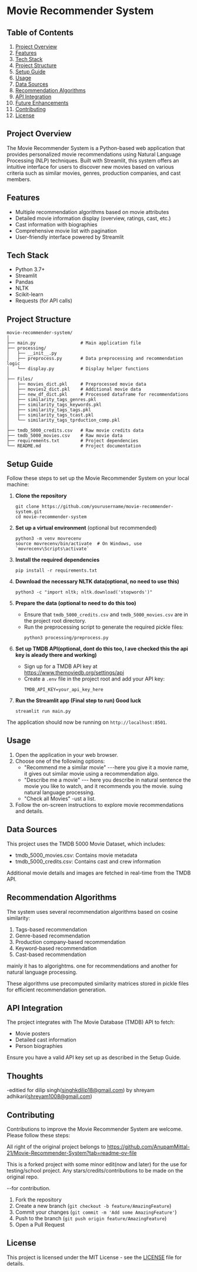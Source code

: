 # Movie Recommender System

## Table of Contents

1. [Project Overview](#project-overview)
2. [Features](#features)
3. [Tech Stack](#tech-stack)
4. [Project Structure](#project-structure)
5. [Setup Guide](#setup-guide)
6. [Usage](#usage)
7. [Data Sources](#data-sources)
8. [Recommendation Algorithms](#recommendation-algorithms)
9. [API Integration](#api-integration)
10. [Future Enhancements](#future-enhancements)
11. [Contributing](#contributing)
12. [License](#license)

## Project Overview

The Movie Recommender System is a Python-based web application that provides personalized movie recommendations using Natural Language Processing (NLP) techniques. Built with Streamlit, this system offers an intuitive interface for users to discover new movies based on various criteria such as similar movies, genres, production companies, and cast members.

## Features

- Multiple recommendation algorithms based on movie attributes
- Detailed movie information display (overview, ratings, cast, etc.)
- Cast information with biographies
- Comprehensive movie list with pagination
- User-friendly interface powered by Streamlit

## Tech Stack

- Python 3.7+
- Streamlit
- Pandas
- NLTK
- Scikit-learn
- Requests (for API calls)

## Project Structure

```
movie-recommender-system/
│
├── main.py                 # Main application file
├── processing/
│   ├── __init__.py
│   ├── preprocess.py       # Data preprocessing and recommendation logic
│   └── display.py          # Display helper functions
│
├── Files/
│   ├── movies_dict.pkl     # Preprocessed movie data
│   ├── movies2_dict.pkl    # Additional movie data
│   ├── new_df_dict.pkl     # Processed dataframe for recommendations
│   ├── similarity_tags_genres.pkl
│   ├── similarity_tags_keywords.pkl
│   ├── similarity_tags_tags.pkl
│   ├── similarity_tags_tcast.pkl
│   └── similarity_tags_tprduction_comp.pkl
│
├── tmdb_5000_credits.csv   # Raw movie credits data
├── tmdb_5000_movies.csv    # Raw movie data
├── requirements.txt        # Project dependencies
└── README.md               # Project documentation
```

## Setup Guide

Follow these steps to set up the Movie Recommender System on your local machine:

1. **Clone the repository**

   ```
   git clone https://github.com/yourusername/movie-recommender-system.git
   cd movie-recommender-system
   ```

2. **Set up a virtual environment** (optional but recommended)

   ```
   python3 -m venv movrecenv
   source movrecenv/bin/activate  # On Windows, use `movrecenv\Scripts\activate`
   ```

3. **Install the required dependencies**

   ```
   pip install -r requirements.txt
   ```

4. **Download the necessary NLTK data(optional, no need to use this)**

   ```
   python3 -c "import nltk; nltk.download('stopwords')"
   ```

5. **Prepare the data (optional to need to do this too)**

   - Ensure that `tmdb_5000_credits.csv` and `tmdb_5000_movies.csv` are in the project root directory.
   - Run the preprocessing script to generate the required pickle files:
     ```
     python3 processing/preprocess.py
     ```

6. **Set up TMDB API(optional, dont do this too, I ave checked this the api key is aleady there and working)**

   - Sign up for a TMDB API key at https://www.themoviedb.org/settings/api
   - Create a `.env` file in the project root and add your API key:
     ```
     TMDB_API_KEY=your_api_key_here
     ```

7. **Run the Streamlit app (Final step to run) Good luck**
   ```
   streamlit run main.py
   ```

The application should now be running on `http://localhost:8501`.

## Usage

1. Open the application in your web browser.
2. Choose one of the following options:
   - "Recommend me a similar movie" ---here you give it a movie name, it gives out similar movie using a recommendation algo.
   - "Describe me a movie" --- here you describe in natural sentence the movie you like to watch, and it recommends you the movie. suing natural language processing.
   - "Check all Movies" -ust a list.
3. Follow the on-screen instructions to explore movie recommendations and details.

## Data Sources

This project uses the TMDB 5000 Movie Dataset, which includes:

- tmdb_5000_movies.csv: Contains movie metadata
- tmdb_5000_credits.csv: Contains cast and crew information

Additional movie details and images are fetched in real-time from the TMDB API.

## Recommendation Algorithms

The system uses several recommendation algorithms based on cosine similarity:

1. Tags-based recommendation
2. Genre-based recommendation
3. Production company-based recommendation
4. Keyword-based recommendation
5. Cast-based recommendation

mainly it has to algorightms.
one for recommendations and
another for natural language processing.

These algorithms use precomputed similarity matrices stored in pickle files for efficient recommendation generation.

## API Integration

The project integrates with The Movie Database (TMDB) API to fetch:

- Movie posters
- Detailed cast information
- Person biographies

Ensure you have a valid API key set up as described in the Setup Guide.

## Thoughts

-editied for dilip singh(singhkdilip18@gmail.com) by shreyam adhikari(shreyam1008@gmail.com)

## Contributing

Contributions to improve the Movie Recommender System are welcome. Please follow these steps:

All right of the original project belongs to
https://github.com/AnupamMittal-21/Movie-Recommender-System?tab=readme-ov-file

This is a forked project with some minor edit(now and later) for the use for testing/school project.
Any stars/credits/contributions to be made on the original repo.

--for contribution.

1. Fork the repository
2. Create a new branch (`git checkout -b feature/AmazingFeature`)
3. Commit your changes (`git commit -m 'Add some AmazingFeature'`)
4. Push to the branch (`git push origin feature/AmazingFeature`)
5. Open a Pull Request

## License

This project is licensed under the MIT License - see the [LICENSE](LICENSE) file for details.
